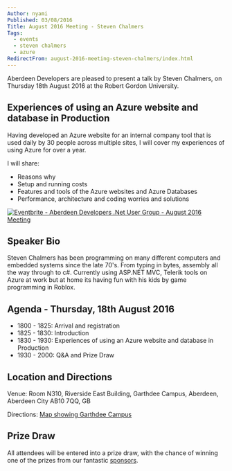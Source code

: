 ```yaml
---
Author: nyami
Published: 03/08/2016
Title: August 2016 Meeting - Steven Chalmers
Tags:
  - events
  - steven chalmers
  - azure
RedirectFrom: august-2016-meeting-steven-chalmers/index.html
---
```

Aberdeen Developers are pleased to present a talk by Steven Chalmers, on Thursday 18th August 2016 at the Robert Gordon University.

## Experiences of using an Azure website and database in Production

Having developed an Azure website for an internal company tool that is used daily by 30 people across multiple sites, I will cover my experiences of using Azure for over a year.

I will share:

* Reasons why
* Setup and running costs
* Features and tools of the Azure websites and Azure Databases
* Performance, architecture and coding worries and solutions

[![Eventbrite - Aberdeen Developers .Net User Group - August 2016 Meeting](https://www.eventbrite.com/custombutton?eid=11987778769)](https://www.eventbrite.com/e/aberdeen-developers-net-user-group-august-2016-meeting-tickets-26706378497?aff=blog)

## Speaker Bio

Steven Chalmers has been programming on many different computers and embedded systems since the late 70's. From typing in bytes, assembly all the way through to c#. Currently using ASP.NET MVC, Telerik tools on Azure at work but at home its having fun with his kids by game programming in Roblox.

## Agenda - Thursday, 18th August 2016

* 1800 - 1825: Arrival and registration
* 1825 - 1830: Introduction
* 1830 - 1930: Experiences of using an Azure website and database in Production
* 1930 - 2000: Q&A and Prize Draw

## Location and Directions

Venue: Room N310, Riverside East Building, Garthdee Campus, Aberdeen, Aberdeen City AB10 7QQ, GB

Directions: [Map showing Garthdee Campus](https://maps.google.co.uk/maps?q=Faculty+of+Health+%26+Social+Care,+Garthdee+Campus,+Aberdeen,+Aberdeen+City+AB10+7QG,+GB&hl=en&ll=57.119317,-2.136133&spn=0.004165,0.012413&sll=57.746995,-4.687341&sspn=8.392957,25.422363&hq=Faculty+of+Health+%26+Social+Care,+Garthdee+Campus,&hnear=AB10+7QG,+United+Kingdom&t=m&z=17&iwloc=A)

## Prize Draw

All attendees will be entered into a prize draw, with the chance of winning one of the prizes from our fantastic [sponsors](https://www.aberdeendevelopers.co.uk/sponsors/).
